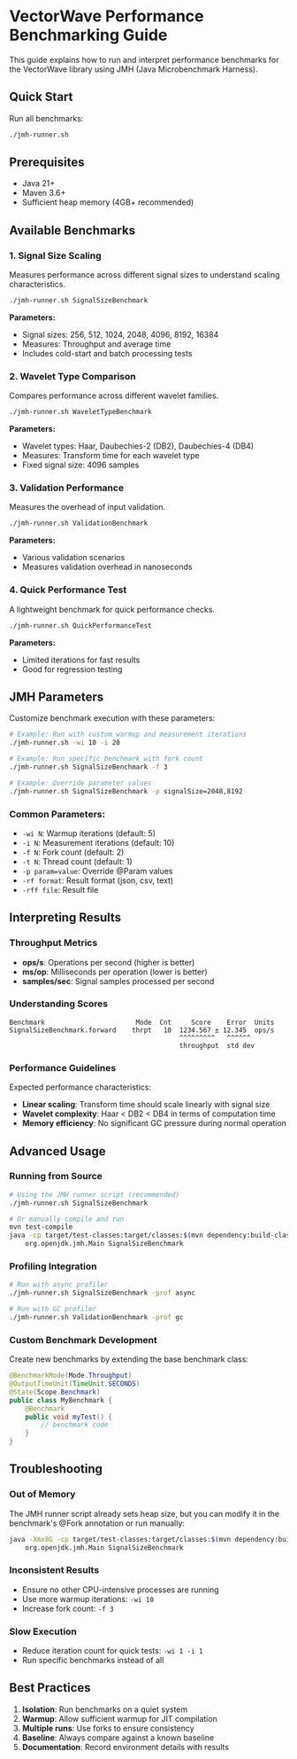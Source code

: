 # VectorWave Performance Benchmarking Guide

This guide explains how to run and interpret performance benchmarks for the VectorWave library using JMH (Java Microbenchmark Harness).

## Quick Start

Run all benchmarks:
```bash
./jmh-runner.sh
```

## Prerequisites

- Java 21+
- Maven 3.6+
- Sufficient heap memory (4GB+ recommended)

## Available Benchmarks

### 1. Signal Size Scaling

Measures performance across different signal sizes to understand scaling characteristics.

```bash
./jmh-runner.sh SignalSizeBenchmark
```

**Parameters:**
- Signal sizes: 256, 512, 1024, 2048, 4096, 8192, 16384
- Measures: Throughput and average time
- Includes cold-start and batch processing tests

### 2. Wavelet Type Comparison

Compares performance across different wavelet families.

```bash
./jmh-runner.sh WaveletTypeBenchmark
```

**Parameters:**
- Wavelet types: Haar, Daubechies-2 (DB2), Daubechies-4 (DB4)
- Measures: Transform time for each wavelet type
- Fixed signal size: 4096 samples

### 3. Validation Performance

Measures the overhead of input validation.

```bash
./jmh-runner.sh ValidationBenchmark
```

**Parameters:**
- Various validation scenarios
- Measures validation overhead in nanoseconds

### 4. Quick Performance Test

A lightweight benchmark for quick performance checks.

```bash
./jmh-runner.sh QuickPerformanceTest
```

**Parameters:**
- Limited iterations for fast results
- Good for regression testing

## JMH Parameters

Customize benchmark execution with these parameters:

```bash
# Example: Run with custom warmup and measurement iterations
./jmh-runner.sh -wi 10 -i 20

# Example: Run specific benchmark with fork count
./jmh-runner.sh SignalSizeBenchmark -f 3

# Example: Override parameter values
./jmh-runner.sh SignalSizeBenchmark -p signalSize=2048,8192
```

### Common Parameters:
- `-wi N`: Warmup iterations (default: 5)
- `-i N`: Measurement iterations (default: 10)
- `-f N`: Fork count (default: 2)
- `-t N`: Thread count (default: 1)
- `-p param=value`: Override @Param values
- `-rf format`: Result format (json, csv, text)
- `-rff file`: Result file

## Interpreting Results

### Throughput Metrics
- **ops/s**: Operations per second (higher is better)
- **ms/op**: Milliseconds per operation (lower is better)
- **samples/sec**: Signal samples processed per second

### Understanding Scores
```
Benchmark                       Mode  Cnt     Score    Error  Units
SignalSizeBenchmark.forward    thrpt   10  1234.567 ± 12.345  ops/s
                                           ^^^^^^^^^   ^^^^^^
                                           throughput  std dev
```

### Performance Guidelines

Expected performance characteristics:
- **Linear scaling**: Transform time should scale linearly with signal size
- **Wavelet complexity**: Haar < DB2 < DB4 in terms of computation time
- **Memory efficiency**: No significant GC pressure during normal operation

## Advanced Usage

### Running from Source

```bash
# Using the JMH runner script (recommended)
./jmh-runner.sh SignalSizeBenchmark

# Or manually compile and run
mvn test-compile
java -cp target/test-classes:target/classes:$(mvn dependency:build-classpath -Dmdep.outputFile=/dev/stdout -q) \
    org.openjdk.jmh.Main SignalSizeBenchmark
```

### Profiling Integration

```bash
# Run with async profiler
./jmh-runner.sh SignalSizeBenchmark -prof async

# Run with GC profiler
./jmh-runner.sh ValidationBenchmark -prof gc
```

### Custom Benchmark Development

Create new benchmarks by extending the base benchmark class:

```java
@BenchmarkMode(Mode.Throughput)
@OutputTimeUnit(TimeUnit.SECONDS)
@State(Scope.Benchmark)
public class MyBenchmark {
    @Benchmark
    public void myTest() {
        // benchmark code
    }
}
```

## Troubleshooting

### Out of Memory
The JMH runner script already sets heap size, but you can modify it in the benchmark's @Fork annotation or run manually:
```bash
java -Xmx8G -cp target/test-classes:target/classes:$(mvn dependency:build-classpath -Dmdep.outputFile=/dev/stdout -q) \
    org.openjdk.jmh.Main SignalSizeBenchmark
```

### Inconsistent Results
- Ensure no other CPU-intensive processes are running
- Use more warmup iterations: `-wi 10`
- Increase fork count: `-f 3`

### Slow Execution
- Reduce iteration count for quick tests: `-wi 1 -i 1`
- Run specific benchmarks instead of all

## Best Practices

1. **Isolation**: Run benchmarks on a quiet system
2. **Warmup**: Allow sufficient warmup for JIT compilation
3. **Multiple runs**: Use forks to ensure consistency
4. **Baseline**: Always compare against a known baseline
5. **Documentation**: Record environment details with results